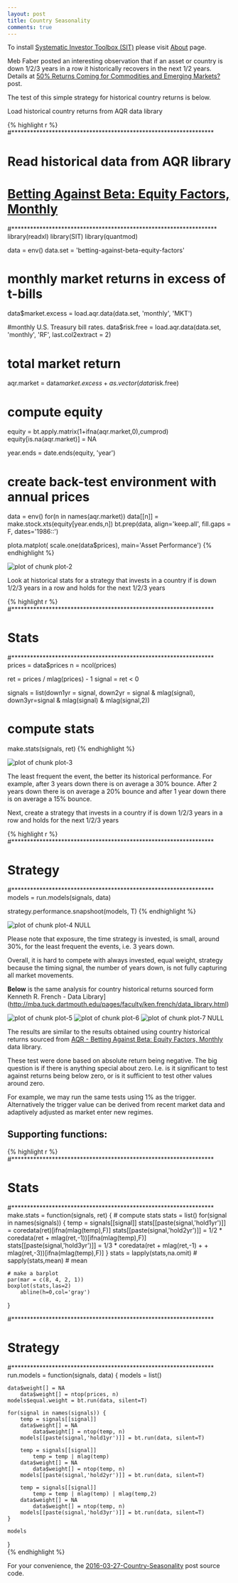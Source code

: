 ```yaml
---
layout: post
title: Country Seasonality
comments: true
---
```

To install [Systematic Investor Toolbox (SIT)](https://github.com/systematicinvestor/SIT) please visit [About](/about) page.




Meb Faber posted an interesting observation that if an asset or country is down 1/2/3 years in a row
it historically recovers in the next 1/2 years. Details at
[50% Returns Coming for Commodities and Emerging Markets?](http://mebfaber.com/2016/04/21/50-returns-coming-commodities-emerging-markets/)
post.

The test of this simple strategy for historical country returns is below.

Load historical country returns from AQR data library




{% highlight r %}
#*****************************************************************
# Read historical data from AQR library
# [Betting Against Beta: Equity Factors, Monthly](https://www.aqr.com/library/data-sets/betting-against-beta-equity-factors-monthly)
#******************************************************************
library(readxl)
library(SIT)
library(quantmod)

data = env()
data.set = 'betting-against-beta-equity-factors'

# monthly market returns in excess of t-bills
data$market.excess = load.aqr.data(data.set, 'monthly', 'MKT')

#monthly U.S. Treasury bill rates.
data$risk.free = load.aqr.data(data.set, 'monthly', 'RF', last.col2extract = 2)

# total market return
aqr.market = data$market.excess + as.vector(data$risk.free)

# compute equity 
equity = bt.apply.matrix(1+ifna(aqr.market,0),cumprod)
	equity[is.na(aqr.market)] = NA
	
year.ends = date.ends(equity, 'year')	

# create back-test environment with annual prices 
data = env()
for(n in names(aqr.market))
	data[[n]] = make.stock.xts(equity[year.ends,n])
bt.prep(data, align='keep.all', fill.gaps = F, dates='1986::')

plota.matplot( scale.one(data$prices), main='Asset Performance')
{% endhighlight %}

![plot of chunk plot-2](/public/images/2016-03-27-Country-Seasonality/plot-2-1.png) 


Look at historical stats for a strategy that invests in a country if is down 1/2/3 years in a row
and holds for the next 1/2/3 years



{% highlight r %}
#*****************************************************************
# Stats
#*****************************************************************
prices = data$prices
	n = ncol(prices)

ret = prices / mlag(prices) - 1
signal = ret < 0

signals = list(down1yr = signal, down2yr = signal & mlag(signal), down3yr=signal & mlag(signal) & mlag(signal,2))

# compute stats
make.stats(signals, ret)
{% endhighlight %}

![plot of chunk plot-3](/public/images/2016-03-27-Country-Seasonality/plot-3-1.png) 


The least frequent the event, the better its historical performance.
For example, after 3 years down there is on average a 30% bounce.
After 2 years down there is on average  a 20% bounce and 
after 1 year down there is on average a 15% bounce.

Next, create a strategy that invests in a country if is down 1/2/3 years in a row
and holds for the next 1/2/3 years



{% highlight r %}
#*****************************************************************
# Strategy
#*****************************************************************
models = run.models(signals, data)

strategy.performance.snapshoot(models, T)
{% endhighlight %}

![plot of chunk plot-4](/public/images/2016-03-27-Country-Seasonality/plot-4-1.png) NULL


Please note that exposure, the time strategy is invested, is small, around 30%, for 
the least frequent the events, i.e. 3 years down.

Overall, it is hard to compete with always invested, equal weight, strategy because
the timing signal, the number of years down, is not fully capturing all market movements.

**Below** is the same analysis for country historical returns sourced form 
Kenneth R. French - Data Library](http://mba.tuck.dartmouth.edu/pages/faculty/ken.french/data_library.html)


![plot of chunk plot-5](/public/images/2016-03-27-Country-Seasonality/plot-5-1.png) 
![plot of chunk plot-6](/public/images/2016-03-27-Country-Seasonality/plot-6-1.png) 
![plot of chunk plot-7](/public/images/2016-03-27-Country-Seasonality/plot-7-1.png) NULL


The results are similar to the results obtained using country historical returns sourced from
[AQR - Betting Against Beta: Equity Factors, Monthly](https://www.aqr.com/library/data-sets/betting-against-beta-equity-factors-monthly)
data library.

These test were done based on absolute return being negative. 
The big question is if there is anything special about zero.
I.e. is it significant to test against returns being below zero,
or is it sufficient to test other values around zero.

For example, we may run the same tests using 1% as the trigger.
Alternatively the trigger value can be derived from recent market data
and adaptively adjusted as market enter new regimes.
 
 
 Supporting functions:
 ---
 


{% highlight r %}
#*****************************************************************
# Stats
#*****************************************************************
make.stats = function(signals, ret) {
	# compute stats
	stats = list()
	for(signal in names(signals)) {
		temp = signals[[signal]]
		stats[[paste(signal,'hold1yr')]] = coredata(ret)[ifna(mlag(temp),F)]
		stats[[paste(signal,'hold2yr')]] = 1/2 * coredata(ret + mlag(ret,-1))[ifna(mlag(temp),F)]
		stats[[paste(signal,'hold3yr')]] = 1/3 * coredata(ret + mlag(ret,-1) + + mlag(ret,-3))[ifna(mlag(temp),F)]
	}
	stats = lapply(stats,na.omit)
	# sapply(stats,mean) # mean

	# make a barplot
	par(mar = c(8, 4, 2, 1))
	boxplot(stats,las=2)
		abline(h=0,col='gray')
}

#*****************************************************************
# Strategy
#*****************************************************************
run.models = function(signals, data) {
	models = list()

	data$weight[] = NA
		data$weight[] = ntop(prices, n)
	models$equal.weight = bt.run(data, silent=T)

	for(signal in names(signals)) {
		temp = signals[[signal]]
		data$weight[] = NA
			data$weight[] = ntop(temp, n)
		models[[paste(signal,'hold1yr')]] = bt.run(data, silent=T)
		
		temp = signals[[signal]]
			temp = temp | mlag(temp)
		data$weight[] = NA
			data$weight[] = ntop(temp, n)
		models[[paste(signal,'hold2yr')]] = bt.run(data, silent=T)
		
		temp = signals[[signal]]
			temp = temp | mlag(temp) | mlag(temp,2)
		data$weight[] = NA
			data$weight[] = ntop(temp, n)
		models[[paste(signal,'hold3yr')]] = bt.run(data, silent=T)
	}

	models
}	
{% endhighlight %}



For your convenience, the [2016-03-27-Country-Seasonality](https://github.com/systematicinvestor/systematicinvestor.github.io/blob/master/rposts/2016-03-27-Country-Seasonality.r) post source code.

